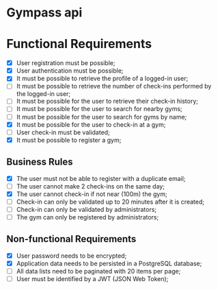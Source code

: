 # Gympass api

# Functional Requirements

- [x] User registration must be possible;
- [x] User authentication must be possible;
- [x] It must be possible to retrieve the profile of a logged-in user;
- [ ] It must be possible to retrieve the number of check-ins performed by the logged-in user;
- [ ] It must be possible for the user to retrieve their check-in history;
- [ ] It must be possible for the user to search for nearby gyms;
- [ ] It must be possible for the user to search for gyms by name;
- [x] It must be possible for the user to check-in at a gym;
- [ ] User check-in must be validated;
- [x] It must be possible to register a gym;

## Business Rules

- [x] The user must not be able to register with a duplicate email;
- [ ] The user cannot make 2 check-ins on the same day;
- [x] The user cannot check-in if not near (100m) the gym;
- [ ] Check-in can only be validated up to 20 minutes after it is created;
- [ ] Check-in can only be validated by administrators;
- [ ] The gym can only be registered by administrators;

## Non-functional Requirements

- [x] User password needs to be encrypted;
- [x] Application data needs to be persisted in a PostgreSQL database;
- [ ] All data lists need to be paginated with 20 items per page;
- [ ] User must be identified by a JWT (JSON Web Token);
